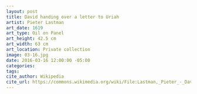 ```yaml
---
layout: post
title: David handing over a letter to Uriah
artist: Pieter Lastman
art_date: 1619
art_type: Oil on Panel
art_height: 42.5 cm
art_width: 63 cm
art_location: Private collection
image: 03-16.jpg
date: 2016-03-16 12:00:00 -05:00
categories:
tags:
cite_author: Wikipedia
cite_url: https://commons.wikimedia.org/wiki/File:Lastman,_Pieter_-_David_handing_over_a_letter_to_Uriah_-_1619.jpg
---
```


